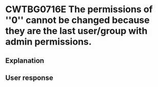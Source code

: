 # CWTBG0716E The permissions of ''0'' cannot be changed because they are the last user/group with admin permissions.

## Explanation

## User response